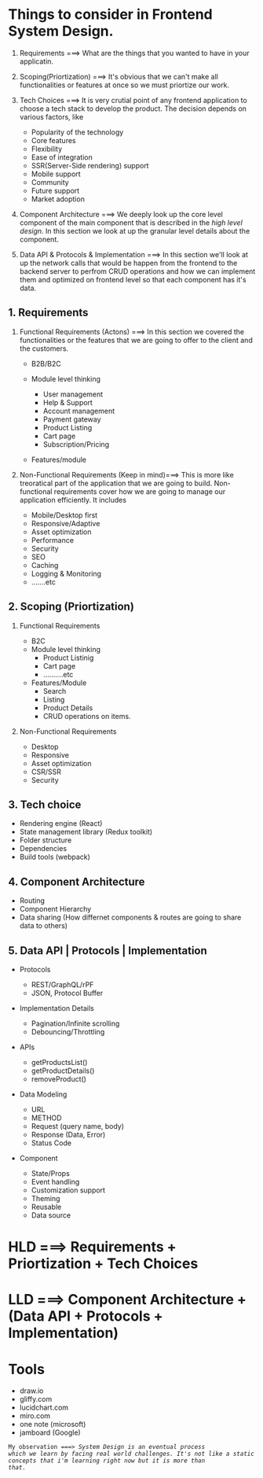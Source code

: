 # Things to consider in Frontend System Design.

1. Requirements ===> What are the things that you wanted to have in your applicatin.

2. Scoping(Priortization) ===> It's obvious that we can't make all functionalities or features at once so we must priortize our work.

3. Tech Choices ===> It is very crutial point of any frontend application to choose a tech stack to develop the product. The decision depends on various factors, like

   - Popularity of the technology
   - Core features
   - Flexibility
   - Ease of integration
   - SSR(Server-Side rendering) support
   - Mobile support
   - Community
   - Future support
   - Market adoption

4. Component Architecture ===> We deeply look up the core level component of the main component that is described in the _high level design_. In this section we look at up the granular level details about the component.

5. Data API & Protocols & Implementation ===> In this section we'll look at up the network calls that would be happen from the frontend to the backend server to perfrom CRUD operations and how we can implement them and optimized on frontend level so that each component has it's data.

## 1. Requirements

1. Functional Requirements (Actons) ===> In this section we covered the functionalities or the features that we are going to offer to the client and the customers.

   - B2B/B2C
   - Module level thinking

     - User management
     - Help & Support
     - Account management
     - Payment gateway
     - Product Listing
     - Cart page
     - Subscription/Pricing

   - Features/module

2. Non-Functional Requirements (Keep in mind)===> This is more like treoratical part of the application that we are going to build. Non-functional requirements cover how we are going to manage our application efficiently. It includes
   - Mobile/Desktop first
   - Responsive/Adaptive
   - Asset optimization
   - Performance
   - Security
   - SEO
   - Caching
   - Logging & Monitoring
   - .......etc

## 2. Scoping (Priortization)

1. Functional Requirements

   - B2C
   - Module level thinking
     - Product Listinig
     - Cart page
     - ..........etc
   - Features/Module
     - Search
     - Listing
     - Product Details
     - CRUD operations on items.

2. Non-Functional Requirements
   - Desktop
   - Responsive
   - Asset optimization
   - CSR/SSR
   - Security

## 3. Tech choice

- Rendering engine (React)
- State management library (Redux toolkit)
- Folder structure
- Dependencies
- Build tools (webpack)

## 4. Component Architecture

- Routing
- Component Hierarchy
- Data sharing (How differnet components & routes are going to share data to others)

## 5. Data API | Protocols | Implementation

- Protocols

  - REST/GraphQL/rPF
  - JSON, Protocol Buffer

- Implementation Details

  - Pagination/Infinite scrolling
  - Debouncing/Throttling

- APIs

  - getProductsList()
  - getProductDetails()
  - removeProduct()

- Data Modeling
  - URL
  - METHOD
  - Request (query name, body)
  - Response (Data, Error)
  - Status Code
- Component
  - State/Props
  - Event handling
  - Customization support
  - Theming
  - Reusable
  - Data source

# HLD ===> Requirements + Priortization + Tech Choices

# LLD ===> Component Architecture + (Data API + Protocols + Implementation)

# Tools

- draw.io
- gliffy.com
- lucidchart.com
- miro.com
- one note (microsoft)
- jamboard (Google)

<code>My observation ===> _System Design is an eventual process which we learn by facing real world challenges. It's not like a static concepts that i'm learning right now but it is more than that._</code>

